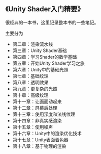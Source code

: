 ## 《Unity Shader入门精要》

很经典的一本书，这里记录整本书的一些笔记。

主要分为

- 第二章：渲染流水线
- 第三章：Unity Shader基础
- 第四章：学习Shader的数学基础
- 第五章：开始Unity Shader学习之旅
- 第六章：Unity中的基础光照
- 第七章：基础纹理
- 第八章：透明效果
- 第九章：更复杂的光照
- 第十章：高级纹理
- 第十一章：让画面动起来
- 第十二章：屏幕后处理
- 第十三章：使用深度和法线纹理
- 第十四章：非真实感渲染
- 第十五章：使用噪声
- 第十六章：Unity中的渲染优化技术
- 第十七章：Unity表面着色器
- 第十八章：基于物理的渲染
